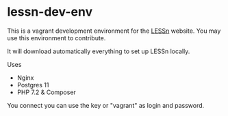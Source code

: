 # lessn-dev-env

This is a vagrant development environment for the [LESSn](https://github.com/MaxandreOgeret/lessn) website. You may use this environment to contribute.

It will download automatically everything to set up LESSn locally.


Uses 

 - Nginx
 - Postgres 11
 - PHP 7.2 & Composer
 
 You connect you can use the key or "vagrant" as login and password.